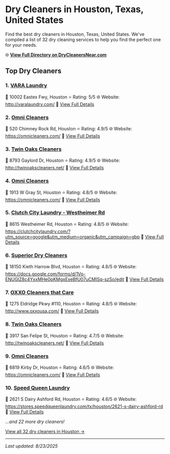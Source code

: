 # Dry Cleaners in Houston, Texas, United States

Find the best dry cleaners in Houston, Texas, United States. We've compiled a list of 32 dry cleaning services to help you find the perfect one for your needs.

🌐 **[View Full Directory on DryCleanersNear.com](https://drycleanersnear.com/city/US/Texas/Houston)**

## Top Dry Cleaners

### 1. [VARA Laundry](https://drycleanersnear.com/dryCleaner/68a3db28e0c395148228b51d/vara-laundry)
📍 10002 Eastex Fwy, Houston
⭐ Rating: 5/5
🌐 Website: http://varalaundry.com/
🔗 [View Full Details](https://drycleanersnear.com/dryCleaner/68a3db28e0c395148228b51d/vara-laundry)

### 2. [Omni Cleaners](https://drycleanersnear.com/dryCleaner/68a3db00e0c395148228b2ce/omni-cleaners)
📍 520 Chimney Rock Rd, Houston
⭐ Rating: 4.9/5
🌐 Website: https://omnicleaners.com/
🔗 [View Full Details](https://drycleanersnear.com/dryCleaner/68a3db00e0c395148228b2ce/omni-cleaners)

### 3. [Twin Oaks Cleaners](https://drycleanersnear.com/dryCleaner/68a3db67e0c395148228b6d0/twin-oaks-cleaners)
📍 8793 Gaylord Dr, Houston
⭐ Rating: 4.9/5
🌐 Website: http://twinoakscleaners.net/
🔗 [View Full Details](https://drycleanersnear.com/dryCleaner/68a3db67e0c395148228b6d0/twin-oaks-cleaners)

### 4. [Omni Cleaners](https://drycleanersnear.com/dryCleaner/68a3db0ae0c395148228b449/omni-cleaners)
📍 1913 W Gray St, Houston
⭐ Rating: 4.8/5
🌐 Website: https://omnicleaners.com/
🔗 [View Full Details](https://drycleanersnear.com/dryCleaner/68a3db0ae0c395148228b449/omni-cleaners)

### 5. [Clutch City Laundry - Westheimer Rd](https://drycleanersnear.com/dryCleaner/68a3db10e0c395148228b488/clutch-city-laundry-westheimer-rd)
📍 8615 Westheimer Rd, Houston
⭐ Rating: 4.8/5
🌐 Website: https://clutchcitylaundry.com/?utm_source=google&utm_medium=organic&utm_campaign=gbp
🔗 [View Full Details](https://drycleanersnear.com/dryCleaner/68a3db10e0c395148228b488/clutch-city-laundry-westheimer-rd)

### 6. [Superior Dry Cleaners](https://drycleanersnear.com/dryCleaner/68a3db42e0c395148228b5c2/superior-dry-cleaners)
📍 18150 Kieth Harrow Blvd, Houston
⭐ Rating: 4.8/5
🌐 Website: https://docs.google.com/forms/d/1Vo-ENUGlZ8c4YxxMHe0pKMgxExeBfU07uCMISq-szSo/edit
🔗 [View Full Details](https://drycleanersnear.com/dryCleaner/68a3db42e0c395148228b5c2/superior-dry-cleaners)

### 7. [OXXO Cleaners that Care](https://drycleanersnear.com/dryCleaner/68a3db73e0c395148228b72f/oxxo-cleaners-that-care)
📍 1275 Eldridge Pkwy #110, Houston
⭐ Rating: 4.8/5
🌐 Website: http://www.oxxousa.com/
🔗 [View Full Details](https://drycleanersnear.com/dryCleaner/68a3db73e0c395148228b72f/oxxo-cleaners-that-care)

### 8. [Twin Oaks Cleaners](https://drycleanersnear.com/dryCleaner/68a3db84e0c395148228c27a/twin-oaks-cleaners)
📍 3917 San Felipe St, Houston
⭐ Rating: 4.7/5
🌐 Website: http://twinoakscleaners.net/
🔗 [View Full Details](https://drycleanersnear.com/dryCleaner/68a3db84e0c395148228c27a/twin-oaks-cleaners)

### 9. [Omni Cleaners](https://drycleanersnear.com/dryCleaner/68a3dafee0c395148228b28f/omni-cleaners)
📍 6819 Kirby Dr, Houston
⭐ Rating: 4.6/5
🌐 Website: https://omnicleaners.com/
🔗 [View Full Details](https://drycleanersnear.com/dryCleaner/68a3dafee0c395148228b28f/omni-cleaners)

### 10. [Speed Queen Laundry](https://drycleanersnear.com/dryCleaner/68a3db1ce0c395148228b4df/speed-queen-laundry)
📍 2621 S Dairy Ashford Rd, Houston
⭐ Rating: 4.6/5
🌐 Website: https://stores.speedqueenlaundry.com/tx/houston/2621-s-dairy-ashford-rd
🔗 [View Full Details](https://drycleanersnear.com/dryCleaner/68a3db1ce0c395148228b4df/speed-queen-laundry)


*...and 22 more dry cleaners!*

[View all 32 dry cleaners in Houston →](https://drycleanersnear.com/city/US/Texas/Houston)

---

*Last updated: 8/23/2025*

